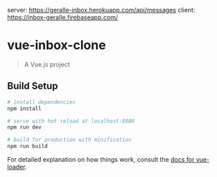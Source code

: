 server: https://geralle-inbox.herokuapp.com/api/messages
client: https://inbox-geralle.firebaseapp.com/

# vue-inbox-clone

> A Vue.js project

## Build Setup

``` bash
# install dependencies
npm install

# serve with hot reload at localhost:8080
npm run dev

# build for production with minification
npm run build
```

For detailed explanation on how things work, consult the [docs for vue-loader](http://vuejs.github.io/vue-loader).
